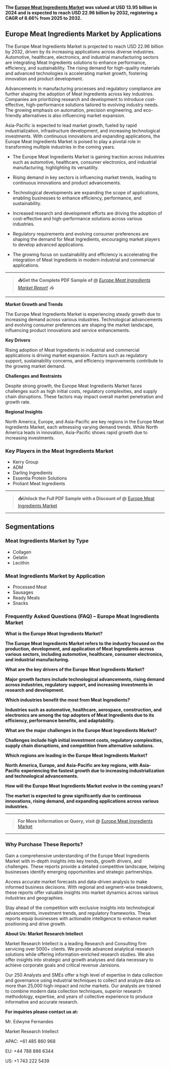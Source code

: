 <p><strong>The <a href="https://www.marketresearchintellect.com/download-sample/?rid=1009967&amp;utm_source=Pulse-April-Europe&amp;utm_medium=852">Europe Meat Ingredients Market</a> was valued at USD 13.95 billion in 2024 and is expected to reach USD 22.96 billion by 2032, registering a CAGR of 8.66% from 2025 to 2032.</strong></p><h2>Europe Meat Ingredients Market by Applications&nbsp;</h2><p><p>The Europe Meat Ingredients Market is projected to reach USD 22.96 billion by 2032, driven by its increasing applications across diverse industries. Automotive, healthcare, electronics, and industrial manufacturing sectors are integrating Meat Ingredients solutions to enhance performance, efficiency, and sustainability. The rising demand for high-quality materials and advanced technologies is accelerating market growth, fostering innovation and product development.</p><p>Advancements in manufacturing processes and regulatory compliance are further shaping the adoption of Meat Ingredients across key industries. Companies are prioritizing research and development to introduce cost-effective, high-performance solutions tailored to evolving industry needs. The growing emphasis on automation, precision engineering, and eco-friendly alternatives is also influencing market expansion.</p><p>Asia-Pacific is expected to lead market growth, fueled by rapid industrialization, infrastructure development, and increasing technological investments. With continuous innovations and expanding applications, the Europe Meat Ingredients Market is poised to play a pivotal role in transforming multiple industries in the coming years.</p></p><ul><li><p>The Europe Meat Ingredients Market is gaining traction across industries such as automotive, healthcare, consumer electronics, and industrial manufacturing, highlighting its versatility.</p></li><li><p>Rising demand in key sectors is influencing market trends, leading to continuous innovations and product advancements.</p></li><li><p>Technological developments are expanding the scope of applications, enabling businesses to enhance efficiency, performance, and sustainability.</p></li><li><p>Increased research and development efforts are driving the adoption of cost-effective and high-performance solutions across various industries.</p></li><li><p>Regulatory requirements and evolving consumer preferences are shaping the demand for Meat Ingredients, encouraging market players to develop advanced applications.</p></li><li><p>The growing focus on sustainability and efficiency is accelerating the integration of Meat Ingredients in modern industrial and commercial applications.</p></li></ul><hr /><blockquote><p><strong><span class="font-[700]">📥Get the Complete PDF Sample of @ </span></strong><em><span class="font-[700]"><a href="https://www.marketresearchintellect.com/download-sample/?rid=1009967&amp;utm_source=Pulse-April-Europe&amp;utm_medium=852" target="_blank" data-tracking-control-name="article-ssr-frontend-pulse_little-text-block" data-tracking-will-navigate="" data-test-link="">Europe Meat Ingredients Market Report</a>&nbsp;📥</span></em></p></blockquote><hr /><p class="" data-start="77" data-end="360"><strong data-start="77" data-end="105">Market Growth and Trends</strong></p><p class="" data-start="77" data-end="360">The Europe Meat Ingredients Market is experiencing steady growth due to increasing demand across various industries. Technological advancements and evolving consumer preferences are shaping the market landscape, influencing product innovations and service enhancements.</p><p class="" data-start="362" data-end="606"><strong data-start="362" data-end="377">Key Drivers</strong></p><p class="" data-start="362" data-end="606">Rising adoption of Meat Ingredients in industrial and commercial applications is driving market expansion. Factors such as regulatory support, sustainability concerns, and efficiency improvements contribute to the growing market demand.</p><p class="" data-start="608" data-end="849"><strong data-start="608" data-end="637">Challenges and Restraints</strong></p><p class="" data-start="608" data-end="849">Despite strong growth, the Europe Meat Ingredients Market faces challenges such as high initial costs, regulatory complexities, and supply chain disruptions. These factors may impact overall market penetration and growth rate.</p><p class="" data-start="851" data-end="1095"><strong data-start="851" data-end="872">Regional Insights</strong></p><p class="" data-start="851" data-end="1095">North America, Europe, and Asia-Pacific are key regions in the Europe Meat Ingredients Market, each witnessing varying demand trends. While North America leads in innovation, Asia-Pacific shows rapid growth due to increasing investments.</p><p><h3>Key Players in the Meat Ingredients Market </h3><ul><li>Kerry Group</li><li> ADM</li><li> Darling Ingredients</li><li> Essentia Protein Solutions</li><li> Proliant Meat Ingredients</li></ul></p><hr /><blockquote><p><strong>📥Unlock the Full PDF Sample with a Discount of @</strong> <a href="https://www.marketresearchintellect.com/ask-for-discount/?rid=1009967&amp;utm_source=Pulse-April-Europe&amp;utm_medium=852">Europe Meat Ingredients Market</a></p></blockquote><hr /><p><h2>Segmentations</h2><h3>Meat Ingredients Market by Type</h3><ul><li>Collagen</li><li> Gelatin</li><li> Lecithin</li></ul><h3>Meat Ingredients Market by Application</h3><ul><li>Processed Meat</li><li> Sausages</li><li> Ready Meals</li><li> Snacks</li></ul></p><h3><strong>Frequently Asked Questions (FAQ) &ndash; Europe Meat Ingredients Market</strong></h3><p><strong>What is the Europe Meat Ingredients Market?</strong></p><p><strong>The Europe Meat Ingredients Market refers to the industry focused on the production, development, and application of Meat Ingredients across various sectors, including automotive, healthcare, consumer electronics, and industrial manufacturing.</strong></p><p><strong>What are the key drivers of the Europe Meat Ingredients Market?</strong></p><p><strong>Major growth factors include technological advancements, rising demand across industries, regulatory support, and increasing investments in research and development.</strong></p><p><strong>Which industries benefit the most from Meat Ingredients?</strong></p><p><strong>Industries such as automotive, healthcare, aerospace, construction, and electronics are among the top adopters of Meat Ingredients due to its efficiency, performance benefits, and adaptability.</strong></p><p><strong>What are the major challenges in the Europe Meat Ingredients Market?</strong></p><p><strong>Challenges include high initial investment costs, regulatory complexities, supply chain disruptions, and competition from alternative solutions.</strong></p><p><strong>Which regions are leading in the Europe Meat Ingredients Market?</strong></p><p><strong>North America, Europe, and Asia-Pacific are key regions, with Asia-Pacific experiencing the fastest growth due to increasing industrialization and technological advancements.</strong></p><p><strong>How will the Europe Meat Ingredients Market evolve in the coming years?</strong></p><p><strong>The market is expected to grow significantly due to continuous innovations, rising demand, and expanding applications across various industries.</strong></p><hr /><blockquote><p><span class="font-[700]"><strong>For More Information or Query, visit&nbsp;@</strong>&nbsp;</span><span class="font-[700]"><a href="https://www.marketresearchintellect.com/product/global-meat-ingredients-sales-market/?utm_source=Linkedin&utm_medium=852" target="_blank" data-tracking-control-name="article-ssr-frontend-pulse_little-text-block" data-tracking-will-navigate="" data-test-link="">Europe Meat Ingredients Market</a></span></p></blockquote><hr /><h3><strong data-start="0" data-end="31">Why Purchase These Reports?</strong></h3><p class="" data-start="35" data-end="297">Gain a comprehensive understanding of the Europe Meat Ingredients Market with in-depth insights into key trends, growth drivers, and challenges. These reports provide a detailed competitive landscape, helping businesses identify emerging opportunities and strategic partnerships.</p><p class="" data-start="299" data-end="540">Access accurate market forecasts and data-driven analysis to make informed business decisions. With regional and segment-wise breakdowns, these reports offer valuable insights into market dynamics across various industries and geographies.</p><p class="" data-start="542" data-end="784">Stay ahead of the competition with exclusive insights into technological advancements, investment trends, and regulatory frameworks. These reports equip businesses with actionable intelligence to enhance market positioning and drive growth.</p><p><strong><span class="font-[700]">About Us: Market Research Intellect</span></strong></p><p><span class="">Market Research Intellect is a leading Research and Consulting firm servicing over 5000+ clients. We provide advanced analytical research solutions while offering information-enriched research studies.&nbsp;</span>We also offer insights into strategic and growth analyses and data necessary to achieve corporate goals and critical revenue Janisions.</p><p><span class="">Our 250 Analysts and SMEs offer a high level of expertise in data collection and governance using industrial techniques to collect and analyze data on more than 25,000 high-impact and niche markets. Our analysts are trained to combine modern data collection techniques, superior research methodology, expertise, and years of collective experience to produce informative and accurate research.</span></p><p><strong>For inquiries please contact us at:</strong></p><p>Mr. Edwyne Fernandes</p><p>Market Research Intellect</p><p>APAC: +61 485 860 968</p><p>EU: +44 788 886 6344</p><p>US: +1 743 222 5439</p>